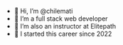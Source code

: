 - 👋 Hi, I’m @chilemati
- 👀 I’m a full stack web developer 
- 🌱 I’m also an instructor at Elitepath 
- 💞️ I started this career since 2022

<!---
chilemati/chilemati is a ✨ special ✨ repository because its `README.md` (this file) appears on your GitHub profile.
You can click the Preview link to take a look at your changes.
--->
